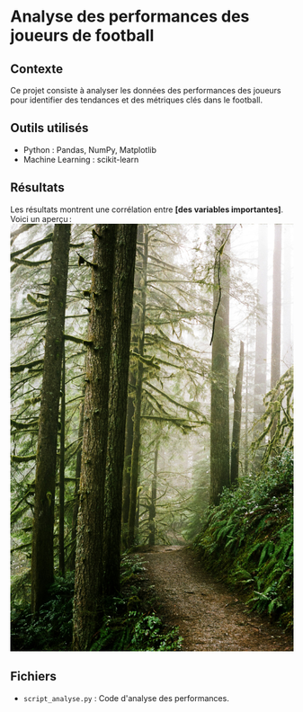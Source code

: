 # Analyse des performances des joueurs de football

## Contexte
Ce projet consiste à analyser les données des performances des joueurs pour identifier des tendances et des métriques clés dans le football.

## Outils utilisés
- Python : Pandas, NumPy, Matplotlib
- Machine Learning : scikit-learn

## Résultats
Les résultats montrent une corrélation entre **[des variables importantes]**. Voici un aperçu :
![Visualisation](../../assets/capture_projet1.png) 

## Fichiers
- `script_analyse.py` : Code d'analyse des performances.


